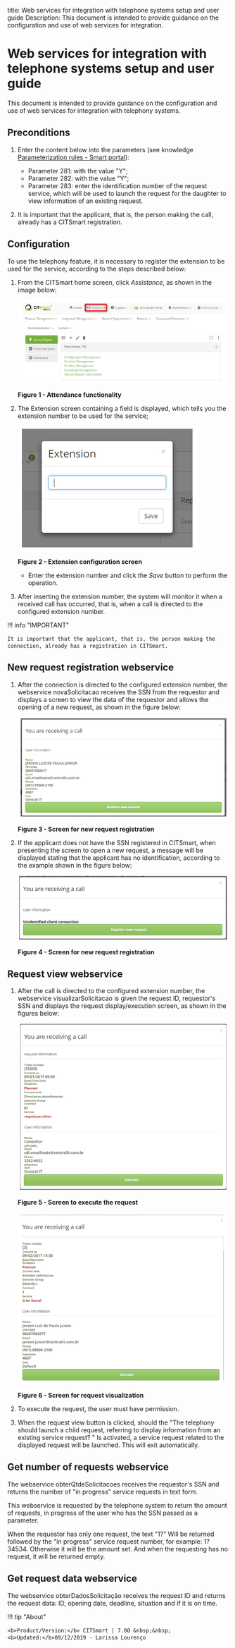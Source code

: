 title:  Web services for integration with telephone systems setup and user guide
Description: This document is intended to provide guidance on the configuration and use of web services for integration. 
# Web services for integration with telephone systems setup and user guide

This document is intended to provide guidance on the configuration and use of web services for integration with telephony 
systems.

Preconditions
---------------

1. Enter the content below into the parameters (see knowledge [Parameterization rules - Smart portal][1]):

    - Parameter 281: with the value "Y";
    - Parameter 282: with the value "Y";
    - Parameter 283: enter the identification number of the request service, which will be used to launch the request for the 
    daughter to view information of an existing request.
    
2. It is important that the applicant, that is, the person making the call, already has a CITSmart registration.

Configuration
----------------------------

To use the telephony feature, it is necessary to register the extension to be used for the service, according to the steps described below:

1. From the CITSmart home screen, click *Assistance*, as shown in the image below:

    ![Functionality](images/integration.img1.jpg)
    
    **Figure 1 - Attendance functionality**
    
2. The Extension screen containing a field is displayed, which tells you the extension number to be used for the service;

    ![Extension](images/integration.img2.jpg)
    
    **Figure 2 - Extension configuration screen**
    
    - Enter the extension number and click the *Save* button to perform the operation.

3. After inserting the extension number, the system will monitor it when a received call has occurred, that is, when a call is 
directed to the configured extension number.

!!! info "IMPORTANT"

    It is important that the applicant, that is, the person making the connection, already has a registration in CITSmart.
    
New request registration webservice
---------------------------------------------

1. After the connection is directed to the configured extension number, the webservice novaSolicitacao receives the SSN from the 
requestor and displays a screen to view the data of the requestor and allows the opening of a new request, as shown in the figure 
below:

    ![Entry](images/integration.img3.jpg)
    
    **Figure 3 - Screen for new request registration**
    
2. If the applicant does not have the SSN registered in CITSmart, when presenting the screen to open a new request, a message 
will be displayed stating that the applicant has no identification, according to the example shown in the figure below:

    ![New](images/integration.img4.jpg)
    
    **Figure 4 - Screen for new request registration**
    
Request view webservice
---------------------------------------

1. After the call is directed to the configured extension number, the webservice visualizarSolicitacao is given the request ID, 
requestor's SSN and displays the request display/execution screen, as shown in the figures below:

    ![Execute](images/integration.img5.jpg)
    
    **Figure 5 - Screen to execute the request**
    
    ![View](images/integration.img6.jpg)
    
    **Figure 6 - Screen for request visualization**
    
2. To execute the request, the user must have permission.

3. When the request view button is clicked, should the "The telephony should launch a child request, referring to display 
information from an existing service request? " Is activated, a service request related to the displayed request will be 
launched. This will exit automatically.

Get number of requests webservice
-----------------------------------------------

The webservice obterQtdeSolicitacoes receives the requestor's SSN and returns the number of "in progress" service requests in 
text form.

This webservice is requested by the telephone system to return the amount of requests, in progress of the user who has the SSN 
passed as a parameter.

When the requestor has only one request, the text "1?" Will be returned followed by the "in progress" service request number, for 
example: 1?34534. Otherwise it will be the amount set. And when the requesting has no request, it will be returned empty.

Get request data webservice
-------------------------------------------

The webservice obterDadosSolicitação receives the request ID and returns the request data: ID, opening date, deadline, situation 
and if it is on time.

!!! tip "About"

    <b>Product/Version:</b> CITSmart | 7.00 &nbsp;&nbsp;
    <b>Updated:</b>09/12/2019 - Larissa Lourenço

[1]:/en-us/citsmart-platform-7/plataform-administration/parameters-list/parametrization-smart-portal.html

